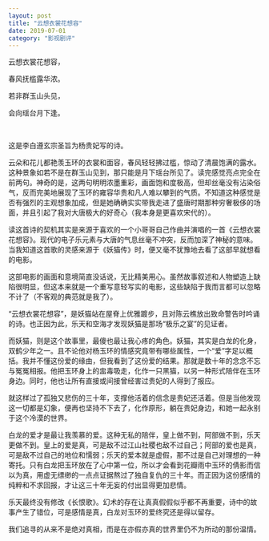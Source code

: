 ```yaml
---
layout: post
title: "云想衣裳花想容"
date: 2019-07-01
category: "影视剧评"
---
```



云想衣裳花想容，

春风抚槛露华浓。

若非群玉山头见，

会向瑶台月下逢。

&nbsp;&nbsp;

这是李白遵玄宗圣旨为杨贵妃写的诗。
<!--more-->

云朵和花儿都艳羡玉环的衣裳和面容，春风轻轻拂过槛，惊动了清晨饱满的露水。这种景象如若不是在群玉山见到，那只能是月下瑶台所见了。读完感觉亮点完全在前两句。神奇的是，这两句明明浓墨重彩，画面饱和度极高，但却丝毫没有沾染俗气，反而完美地展现了玉环的雍容华贵和凡人难以攀到的气质。不知道这种感觉是否有强烈的主观想象加成，但是她确确实实带我走进了盛唐时期那种穷奢极侈的场面，并且引起了我对大唐极大的好奇心（我本身是更喜欢宋代的）。

读这首诗的契机其实是来源于喜欢的一个小哥哥自己作曲并演唱的一首《云想衣裳花想容》。现代的电子乐元素与大唐的气息丝毫不冲突，反而加深了神秘的意味。当我知道这首歌的灵感来源于《妖猫传》时，便又毫不犹豫地去看了这部早就想看的电影。

这部电影的画面和意境简直没话说，无比精美用心。虽然故事叙述和人物塑造上缺陷很明显，但这本来就是一个重写意轻写实的电影，这些缺陷于我而言都可以忽略不计了（不客观的典范就是我了）。

“云想衣裳花想容”，是妖猫站在屋脊上优雅踱步，且对陈云樵放出致命警告时吟诵的诗。也正因为此，乐天和空海才发现妖猫是那场“极乐之宴”的见证者。

而妖猫，则是这个故事里，最傻也最让我心疼的角色。妖猫，其实是白龙的化身，双鹤少年之一。且不论他对杨玉环的情感究竟带有哪些属性，一个“爱”字足以概括。我并不懂这份爱的缘由，但我看到了这份爱的结果。那就是数十年的念念不忘与冤冤相报。他把玉环身上的盅毒吸走，化作一只黑猫，以另一种形式陪伴在玉环身边。同时，他也让所有直接或间接曾经害过贵妃的人得到了报应。

就这样过了孤独又悲伤的三十年，支撑他活着的信念是贵妃还活着。但是当他发现这一切都是幻象，便再也坚持不下去了，化作原形，躺在贵妃身边，和她一起永别于这个冷漠的世界。

白龙的爱才是最让我羡慕的爱。这种无私的陪伴，皇上做不到，阿部做不到，乐天更做不到。皇上的爱是真，可是敌不过江山社稷也敌不过自己；阿部的爱也是真，可是敌不过自己的地位和懦弱；乐天的爱本就是虚假，那不过是自己对理想的一种寄托。只有白龙把玉环放在了心中第一位，所以才会看到花瓣雨中玉环的倩影而信以为真，用虚无缥缈的一点点证据熬过了独自复仇的三十年。而正因为这份感情的纯粹和不求回报，才让这三十年无妄的付出显得更加悲情。

乐天最终没有修改《长恨歌》。幻术的存在让真真假假似乎都不再重要，诗中的故事产生了错位，可是感情是真，白龙对玉环的爱终究还是得以留存。

我们追寻的从来不是绝对真相，而是在亦假亦真的世界里仍不为所动的那份温情。
